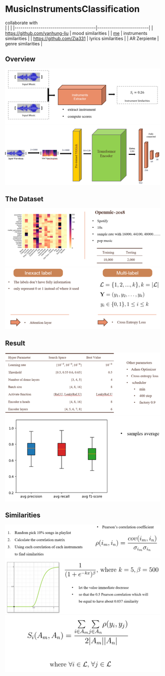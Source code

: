 # MusicInstrumentsClassification

collaborate with\
|                                         |                          |
|-----------------------------------------|--------------------------|
| https://github.com/yanhung-liu          | mood similarities        |
| [me](https://github.com/BennyWang4000/) | instruments similarities |
| https://github.com/Zia331               | lyrics similarities      |
| AR Zerpiente                            | genre similarities       |


## Overview
![](src/overview.png)
![](src/method.png)

## The Dataset
![](src/dataset_0.png)
![](src/dataset_1.png)

## Result
![](src/hyper_parameters.png)
![](src/boxplot.png)

## Similarities
![](src/similarities_0.png)
![](src/normalization.png)
![](src/similarities_1.png)
